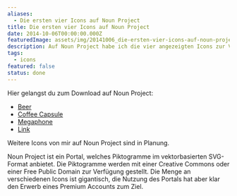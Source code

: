 ```yaml
---
aliases:
  - Die ersten vier Icons auf Noun Project
title: Die ersten vier Icons auf Noun Project
date: 2014-10-06T00:00:00.000Z
featuredImage: assets/img/20141006_die-ersten-vier-icons-auf-noun-project.png
description: Auf Noun Project habe ich die vier angezeigten Icons zur Verfügung gestellt.
tags:
  - icons
featured: false
status: done
---
```

Hier gelangst du zum Download auf Noun Project:

- [Beer](http://thenounproject.com/term/beer/53973/)
- [Coffee Capsule](http://thenounproject.com/term/coffee-capsule/17251/)
- [Megaphone](http://thenounproject.com/term/megaphone/17250/)
- [Link](http://thenounproject.com/term/link/17247/)

Weitere Icons von mir auf Noun Project sind in Planung.

Noun Project ist ein Portal, welches Piktogramme im vektorbasierten SVG-Format anbietet. Die Piktogramme werden mit einer Creative Commons oder einer Free Public Domain zur Verfügung gestellt. Die Menge an verschiedenen Icons ist gigantisch, die Nutzung des Portals hat aber klar den Erwerb eines Premium Accounts zum Ziel.
